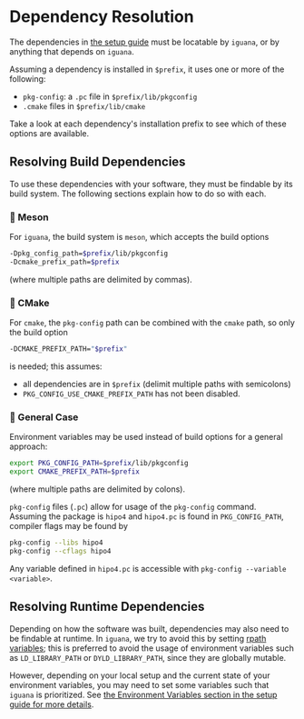 # Dependency Resolution

The dependencies in [the setup guide](setup.md) must be locatable by `iguana`, or
by anything that depends on `iguana`.

Assuming a dependency is installed in `$prefix`, it uses one or more of the following:
- `pkg-config`: a `.pc` file in `$prefix/lib/pkgconfig`
- `.cmake` files in `$prefix/lib/cmake`

Take a look at each dependency's installation prefix to see which of these options
are available.

## Resolving Build Dependencies

To use these dependencies with your software, they must be findable by its build system.
The following sections explain how to do so with each.

### 🔷 Meson
For `iguana`, the build system is `meson`, which accepts the build options
```bash
-Dpkg_config_path=$prefix/lib/pkgconfig
-Dcmake_prefix_path=$prefix
```
(where multiple paths are delimited by commas).

### 🔷 CMake
For `cmake`, the `pkg-config` path can be combined with the `cmake` path, so only the
build option
```bash
-DCMAKE_PREFIX_PATH="$prefix"
```
is needed; this assumes:
- all dependencies are in `$prefix` (delimit multiple paths with semicolons)
- `PKG_CONFIG_USE_CMAKE_PREFIX_PATH` has not been disabled.

### 🔷 General Case
Environment variables may be used instead of build options for a general approach:
```bash
export PKG_CONFIG_PATH=$prefix/lib/pkgconfig
export CMAKE_PREFIX_PATH=$prefix
```
(where multiple paths are delimited by colons).

`pkg-config` files (`.pc`) allow for usage of the `pkg-config` command. Assuming the package is `hipo4` and `hipo4.pc` is found in `PKG_CONFIG_PATH`, compiler flags may be found by
```bash
pkg-config --libs hipo4
pkg-config --cflags hipo4
```
Any variable defined in `hipo4.pc` is accessible with `pkg-config --variable <variable>`.

## Resolving Runtime Dependencies

Depending on how the software was built, dependencies may also need to be findable at runtime. In `iguana`, we try to avoid this by
setting [rpath variables](https://en.wikipedia.org/wiki/Rpath); this is preferred to avoid the usage of environment variables
such as `LD_LIBRARY_PATH` or `DYLD_LIBRARY_PATH`, since they are globally mutable.

However, depending on your local setup and the current state of your environment variables, you may need to set some variables
such that `iguana` is prioritized. See [the Environment Variables section in the setup guide for more details](setup.md#env).
